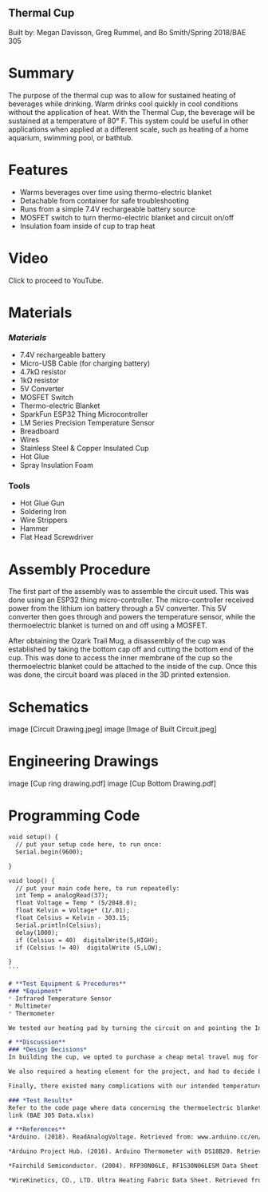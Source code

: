 ## **Thermal Cup**
Built by: Megan Davisson, Greg Rummel, and Bo Smith/Spring 2018/BAE 305

# **Summary**
The purpose of the thermal cup was to allow for sustained heating of beverages while drinking. Warm drinks cool quickly in cool conditions without the application of heat. With the Thermal Cup, the beverage will be sustained at a temperature of 80° F. This system could be useful in other applications when applied at a different scale, such as heating of a home aquarium, swimming pool, or bathtub.

# **Features**
* Warms beverages over time using thermo-electric blanket
* Detachable from container for safe troubleshooting
* Runs from a simple 7.4V rechargeable battery source
* MOSFET switch to turn thermo-electric blanket and circuit on/off
* Insulation foam inside of cup to trap heat 

# **Video**
Click to proceed to YouTube.

# **Materials**
### *Materials*
* 7.4V rechargeable battery
* Micro-USB Cable (for charging battery)
* 4.7kΩ resistor
* 1kΩ resistor
* 5V Converter
* MOSFET Switch
* Thermo-electric Blanket
* SparkFun ESP32 Thing Microcontroller
* LM Series Precision Temperature Sensor
* Breadboard
* Wires
* Stainless Steel & Copper Insulated Cup
* Hot Glue
* Spray Insulation Foam 

### Tools
* Hot Glue Gun
* Soldering Iron
* Wire Strippers
* Hammer
* Flat Head Screwdriver

# **Assembly Procedure**
The first part of the assembly was to assemble the circuit used. This was done using an ESP32 thing micro-controller. The micro-controller received power from the lithium ion battery through a 5V converter. This 5V converter then goes through and powers the temperature sensor, while the thermoelectric blanket is turned on and off using a MOSFET. 

After obtaining the Ozark Trail Mug, a disassembly of the cup was established by taking the bottom cap off and cutting the bottom end of the cup. This was done to access the inner membrane of the cup so the thermoelectric blanket could be attached to the inside of the cup. Once this was done, the circuit board was placed in the 3D printed extension. 

# **Schematics**
image [Circuit Drawing.jpeg]
image [Image of Built Circuit.jpeg]

# **Engineering Drawings**
image [Cup ring drawing.pdf]
image [Cup Bottom Drawing.pdf]

# **Programming Code**
```markdown
void setup() {
  // put your setup code here, to run once:
  Serial.begin(9600);

}

void loop() {
  // put your main code here, to run repeatedly:
  int Temp = analogRead(37);
  float Voltage = Temp * (5/2048.0);
  float Kelvin = Voltage* (1/.01);
  float Celsius = Kelvin - 303.15;
  Serial.println(Celsius);
  delay(1000);
  if (Celsius = 40)  digitalWrite(5,HIGH);
  if (Celsius != 40)  digitalWrite (5,LOW);

}
'''

# **Test Equipment & Procedures**
### *Equipment*
* Infrared Temperature Sensor
* Multimeter
* Thermometer

We tested our heating pad by turning the circuit on and pointing the Infrared Temperature Sensor at the pad. This helped us to determine the heating capabilities of the pad. We tested the completed circuit and all of the components using a multimeter. This was to make sure that each component had the appropriate voltage/current running through it to function as intended. When the cup was completed, we inserted the thermometer in the water at the top of the cup. This was to test the functionality of the entire cup to see if the water would actually get hot. 

# **Discussion**
### *Design Decisions*
In building the cup, we opted to purchase a cheap metal travel mug for its insulating properties. Our thinking was that the better insulated mug would lose much less heat than a poorly insulated plastic cup. To meet this criteria, the Ozark Trail mug from Walmart was selected. 

We also required a heating element for the project, and had to decide between more powerful semiconductor elements or a highly resistant heating blanket. The semiconductor element required a battery that was larger than our intended travel design, therefore leading us to using the Ultra Heating Fabric. This blanket required a slightly larger battery than we intended, and the voltage had to be stepped down to 5V to run the ESP32 Thing from Sparkfun. This lead to our inclusion of the voltage regulator. However, because the board was not at the voltage needed to run the blanket element, a MOSFET was required to bring the voltage back up to the value necessary to heat at an appropriate level. 

Finally, there existed many complications with our intended temperature sensor. The Waterproof DS18B20 OneWire sensor was our intended sensor to determine the temperature of the liquid. However, the sensor was not compatible with our existing circuit. In the end, we switched to the National Semiconductor line of Precision Temperature Sensor currently in our circuit. This sensor is not waterproof, and is not as accurate as the DS18B20 was to be, but it drastically simplified the code and could be attached to the copper insert of the travel mug to read a similar temperature to that of the liquid. 

### *Test Results*
Refer to the code page where data concerning the thermoelectric blanket can be found under file name <BAE 305 Data>
link (BAE 305 Data.xlsx)

# **References**
*Arduino. (2018). ReadAnalogVoltage. Retrieved from: www.arduino.cc/en/Tutorial/ReadAnalogVoltage

*Arduino Project Hub. (2016). Arduino Thermometer with DS18B20. Retrieved from: https://create.arduino.cc/projecthub/TheGadgetBoy/ds18b20-digital-temperature-sensor-and-arduino-9cc806

*Fairchild Semiconductor. (2004). RFP30N06LE, RF1S30N06LESM Data Sheet. Retrieved from: www.sparkfun.com/datasheets/Components/General/RFP30N06LE.pdf

*WireKinetics, CO., LTD. Ultra Heating Fabric Data Sheet. Retrieved from: cdn-https://shop.adafruit.com/datasheets/Ultra+Heating+Fabric.pdf

